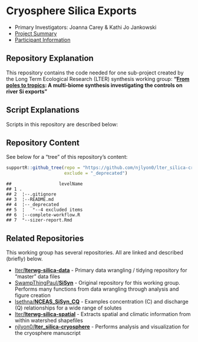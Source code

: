 
# Cryosphere Silica Exports

- Primary Investigators: Joanna Carey & Kathi Jo Jankowski
- [Project
  Summary](https://lternet.edu/working-groups/river-si-exports/)
- [Participant Information](https://www.nceas.ucsb.edu/projects/12816)

## Repository Explanation

This repository contains the code needed for one sub-project created by
the Long Term Ecological Research (LTER) synthesis working group:
**“[From poles to
tropics](https://www.nceas.ucsb.edu/workinggroups/lter-si-exports): A
multi-biome synthesis investigating the controls on river Si exports”**

## Script Explanations

Scripts in this repository are described below:

## Repository Content

See below for a “tree” of this repository’s content:

``` r
supportR::github_tree(repo = "https://github.com/njlyon0/lter_silica-cryosphere", 
                      exclude = "_deprecated")
```

    ##                  levelName
    ## 1 .                       
    ## 2  ¦--.gitignore          
    ## 3  ¦--README.md           
    ## 4  ¦--_deprecated         
    ## 5  ¦   °--4 excluded items
    ## 6  ¦--complete-workflow.R 
    ## 7  °--sizer-report.Rmd

## Related Repositories

This working group has several repositories. All are linked and
described (briefly) below.

- [lter/**lterwg-silica-data**](https://github.com/lter/lterwg-silica-data) -
  Primary data wrangling / tidying repository for “master” data files
- [SwampThingPaul/**SiSyn**](https://github.com/SwampThingPaul/SiSyn) -
  Original repository for this working group. Performs many functions
  from data wrangling through analysis and figure creation
- [lsethna/**NCEAS_SiSyn_CQ**](https://github.com/lsethna/NCEAS_SiSyn_CQ) -
  Examples concentration (C) and discharge (Q) relationships for a wide
  range of solutes
- [lter/**lterwg-silica-spatial**](https://github.com/lter/lterwg-silica-spatial) -
  Extracts spatial and climatic information from within watershed
  shapefiles
- [njlyon0/**lter_silica-cryosphere**](https://github.com/njlyon0/lter_silica-cryosphere) -
  Performs analysis and visualization for the cryosphere manuscript
